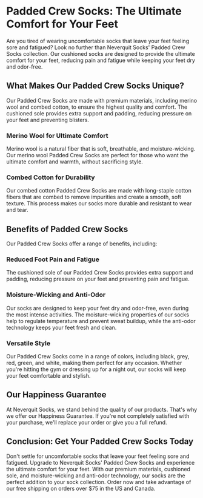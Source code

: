 # Padded Crew Socks: The Ultimate Comfort for Your Feet

Are you tired of wearing uncomfortable socks that leave your feet feeling sore and fatigued? Look no further than Neverquit Socks' Padded Crew Socks collection. Our cushioned socks are designed to provide the ultimate comfort for your feet, reducing pain and fatigue while keeping your feet dry and odor-free.

## What Makes Our Padded Crew Socks Unique?

Our Padded Crew Socks are made with premium materials, including merino wool and combed cotton, to ensure the highest quality and comfort. The cushioned sole provides extra support and padding, reducing pressure on your feet and preventing blisters.

### Merino Wool for Ultimate Comfort

Merino wool is a natural fiber that is soft, breathable, and moisture-wicking. Our merino wool Padded Crew Socks are perfect for those who want the ultimate comfort and warmth, without sacrificing style.

### Combed Cotton for Durability

Our combed cotton Padded Crew Socks are made with long-staple cotton fibers that are combed to remove impurities and create a smooth, soft texture. This process makes our socks more durable and resistant to wear and tear.

## Benefits of Padded Crew Socks

Our Padded Crew Socks offer a range of benefits, including:

### Reduced Foot Pain and Fatigue

The cushioned sole of our Padded Crew Socks provides extra support and padding, reducing pressure on your feet and preventing pain and fatigue.

### Moisture-Wicking and Anti-Odor

Our socks are designed to keep your feet dry and odor-free, even during the most intense activities. The moisture-wicking properties of our socks help to regulate temperature and prevent sweat buildup, while the anti-odor technology keeps your feet fresh and clean.

### Versatile Style

Our Padded Crew Socks come in a range of colors, including black, grey, red, green, and white, making them perfect for any occasion. Whether you're hitting the gym or dressing up for a night out, our socks will keep your feet comfortable and stylish.

## Our Happiness Guarantee

At Neverquit Socks, we stand behind the quality of our products. That's why we offer our Happiness Guarantee. If you're not completely satisfied with your purchase, we'll replace your order or give you a full refund.

## Conclusion: Get Your Padded Crew Socks Today

Don't settle for uncomfortable socks that leave your feet feeling sore and fatigued. Upgrade to Neverquit Socks' Padded Crew Socks and experience the ultimate comfort for your feet. With our premium materials, cushioned sole, and moisture-wicking and anti-odor technology, our socks are the perfect addition to your sock collection. Order now and take advantage of our free shipping on orders over $75 in the US and Canada.